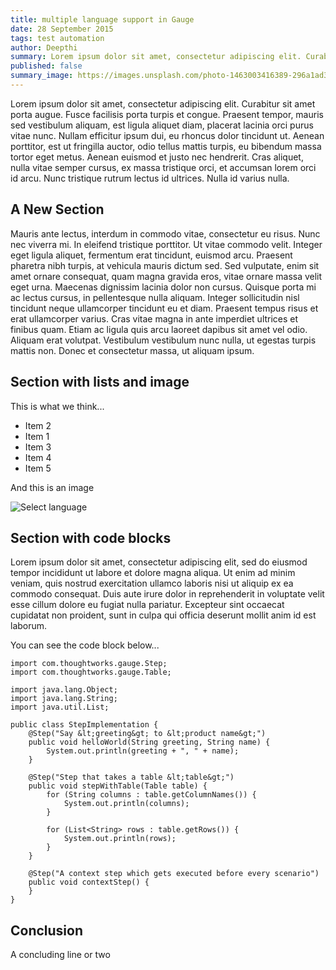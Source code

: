 ```yaml
---
title: multiple language support in Gauge
date: 28 September 2015
tags: test automation
author: Deepthi
summary: Lorem ipsum dolor sit amet, consectetur adipiscing elit. Curabitur sit amet porta augue. Fusce facilisis porta turpis et congue. Praesent tempor, mauris sed vestibulum aliquam, est ligula aliquet diam, placerat lacinia orci purus vitae nunc. Nullam efficitur ipsum dui, eu rhoncus dolor tincidunt ut. 
published: false
summary_image: https://images.unsplash.com/photo-1463003416389-296a1ad37ca0?ixlib=rb-0.3.5&q=80&fm=jpg&crop=entropy&s=1bed2a6743851633b655ae774c15ac07
---
```


Lorem ipsum dolor sit amet, consectetur adipiscing elit. Curabitur sit amet porta augue. Fusce facilisis porta turpis et congue. Praesent tempor, mauris sed vestibulum aliquam, est ligula aliquet diam, placerat lacinia orci purus vitae nunc. Nullam efficitur ipsum dui, eu rhoncus dolor tincidunt ut. Aenean porttitor, est ut fringilla auctor, odio tellus mattis turpis, eu bibendum massa tortor eget metus. Aenean euismod et justo nec hendrerit. Cras aliquet, nulla vitae semper cursus, ex massa tristique orci, et accumsan lorem orci id arcu. Nunc tristique rutrum lectus id ultrices. Nulla id varius nulla.

## A New Section

Mauris ante lectus, interdum in commodo vitae, consectetur eu risus. Nunc nec viverra mi. In eleifend tristique porttitor. Ut vitae commodo velit. Integer eget ligula aliquet, fermentum erat tincidunt, euismod arcu. Praesent pharetra nibh turpis, at vehicula mauris dictum sed. Sed vulputate, enim sit amet ornare consequat, quam magna gravida eros, vitae ornare massa velit eget urna. Maecenas dignissim lacinia dolor non cursus. Quisque porta mi ac lectus cursus, in pellentesque nulla aliquam. Integer sollicitudin nisl tincidunt neque ullamcorper tincidunt eu et diam. Praesent tempus risus et erat ullamcorper varius. Cras vitae magna in ante imperdiet ultrices et finibus quam. Etiam ac ligula quis arcu laoreet dapibus sit amet vel odio. Aliquam erat volutpat. Vestibulum vestibulum nunc nulla, ut egestas turpis mattis non. Donec et consectetur massa, ut aliquam ipsum.

## Section with lists and image

This is what we think...

- Item 2
- Item 1
- Item 3
- Item 4
- Item 5

And this is an image

![Select language](install-lang-runner.jpg)

## Section with code blocks

Lorem ipsum dolor sit amet, consectetur adipiscing elit, sed do eiusmod tempor incididunt ut labore et dolore magna aliqua. Ut enim ad minim veniam, quis nostrud exercitation ullamco laboris nisi ut aliquip ex ea commodo consequat. Duis aute irure dolor in reprehenderit in voluptate velit esse cillum dolore eu fugiat nulla pariatur. Excepteur sint occaecat cupidatat non proident, sunt in culpa qui officia deserunt mollit anim id est laborum.

You can see the code block below...

```
import com.thoughtworks.gauge.Step;
import com.thoughtworks.gauge.Table;

import java.lang.Object;
import java.lang.String;
import java.util.List;

public class StepImplementation {
    @Step("Say &lt;greeting&gt; to &lt;product name&gt;")
    public void helloWorld(String greeting, String name) {
        System.out.println(greeting + ", " + name);
    }

    @Step("Step that takes a table &lt;table&gt;")
    public void stepWithTable(Table table) {
        for (String columns : table.getColumnNames()) {
            System.out.println(columns);
        }

        for (List<String> rows : table.getRows()) {
            System.out.println(rows);
        }
    }

    @Step("A context step which gets executed before every scenario")
    public void contextStep() {
    }
}
```

## Conclusion

A concluding line or two